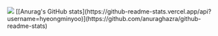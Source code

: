 <!-- ### Hi there 👋 --!>
<img src="https://capsule-render.vercel.app/api?type=wave&color=auto&height=300&section=header&text=Hyeongmin%20Yoo&fontSize=90" />

[[Anurag's GitHub stats](https://github-readme-stats.vercel.app/api?username=hyeongminyoo)](https://github.com/anuraghazra/github-readme-stats)


<!--
**hyeongminyoo/hyeongminyoo** is a ✨ _special_ ✨ repository because its `README.md` (this file) appears on your GitHub profile.

Here are some ideas to get you started:

- 🔭 I’m currently working on ...
- 🌱 I’m currently learning ...
- 👯 I’m looking to collaborate on ...
- 🤔 I’m looking for help with ...
- 💬 Ask me about ...
- 📫 How to reach me: ...
- 😄 Pronouns: ...
- ⚡ Fun fact: ...
-->
